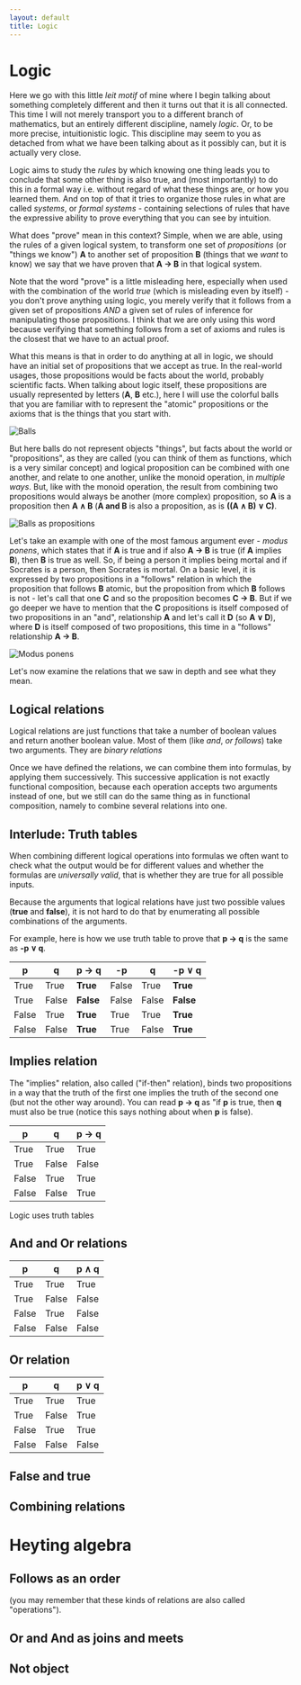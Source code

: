 ```yaml
---
layout: default
title: Logic
---
```


Logic
===

Here we go with this little *leit motif* of mine where I begin talking about something completely different and then it turns out that it is all connected. This time I will not merely transport you to a different branch of mathematics, but an entirely different discipline, namely *logic*. Or, to be more precise, intuitionistic logic. This discipline may seem to you as detached from what we have been talking about as it possibly can, but it is actually very close.

Logic aims to study the *rules* by which knowing one thing leads you to conclude that some other thing is also true, and (most importantly) to do this in a formal way i.e. without regard of what these things are, or how you learned them. And on top of that it tries to organize those rules in what are called *systems*, or *formal systems* - containing selections of rules that have the expressive ability to prove everything that you can see by intuition.

What does "prove" mean in this context? Simple, when we are able, using the rules of a given logical system, to transform one set of *propositions* (or "things we know") **A** to another set of proposition **B** (things that we *want* to know) we say that we have proven that **A → B** in that logical system. 

Note that the word "prove" is a little misleading here, especially when used with the combination of the world *true* (which is misleading even by itself) - you don't prove anything using logic, you merely verify that it follows from a given set of propositions *AND* a given set of rules of inference for manipulating those propositions. I think that we are only using this word because verifying that something follows from a set of axioms and rules is the closest that we have to an actual proof.

What this means is that in order to do anything at all in logic, we should have an initial set of propositions that we accept as true. In the real-world usages, those propositions would be facts about the world, probably scientific facts. When talking about logic itself, these propositions are usually represented by letters (**A**, **B** etc.), here I will use the colorful balls that you are familiar with to represent the "atomic" propositions or the axioms that is the things that you start with.

![Balls](balls.svg)

But here balls do not represent objects "things", but facts about the world or "propositions", as they are called (you can think of them as functions, which is a very similar concept) and logical proposition can be combined with one another, and relate to one another, unlike the monoid operation, in *multiple ways*. But, like with the monoid operation, the result from combining two propositions would always be another (more complex) proposition, so **A** is a proposition then **A ∧ B** (**A and B** is also a proposition, as is **((A ∧ B) ∨ C)**. 

![Balls as propositions](balls_propositions.svg)

Let's take an example with one of the most famous argument ever - *modus ponens*, which states that if **A** is true and if also **A → B** is true (if **A** implies **B**), then **B** is true as well. So, if being a person it implies being mortal and if Socrates is a person, then Socrates is mortal. On a basic level, it is expressed by two propositions in a "follows" relation in which the proposition that follows **B** atomic, but the proposition from which **B** follows is not - let's call that one **C** and so the proposition becomes **C → B**. But if we go deeper we have to mention that the **C** propositions is itself composed of two propositions in an "and", relationship **A** and let's call it **D** (so **A ∨ D**), where **D** is itself composed of two propositions, this time in a "follows" relationship **A → B**.

![Modus ponens](modus_ponens.svg)

Let's now examine the relations that we saw in depth and see what they mean.

Logical relations
---

Logical relations are just functions that take a number of boolean values and return another boolean value. Most of them (like *and*, *or follows*) take two arguments. They are *binary relations* 

Once we have defined the relations, we can combine them into formulas, by applying them successively. This successive application is not exactly functional composition, because each operation accepts two arguments instead of one, but we still can do the same thing as in functional composition, namely to combine several relations into one.

Interlude: Truth tables
---

When combining different logical operations into formulas we often want to check what the output would be for different values and whether the formulas are *universally valid*, that is whether they are true for all possible inputs.

Because the arguments that logical relations have just two possible values (**true** and **false**), it is not hard to do that by enumerating all possible combinations of the arguments.

For example, here is how we use truth table to prove that **p → q** is the same as **-p ∨ q**.

| p |	q | p → q | -p  | q   |  -p ∨ q |
|---| --- | ---   | --- | --- | --- |
| True  | True  | **True**  | False | True | **True** |
| True  | False | **False** | False | False | **False** |
| False | True  | **True**  | True  | True | **True** |
| False | False | **True**  | True  | False | **True** |



Implies relation
---

The "implies" relation, also called ("if-then" relation), binds two propositions in a way that the truth of the first one implies the truth of the second one (but not the other way around). You can read **p → q** as "if **p** is true, then **q** must also be true (notice this says nothing about when **p** is false).

| p |	q | p → q |
|---| --- | ---   |
| True  | True  | True  |
| True  | False | False |
| False | True  | True  |
| False | False | True  |


Logic uses truth tables 

And and Or relations 
---


| p |	q | p ∧ q |
|---| --- | ---   |
| True  | True  | True  |
| True  | False | False |
| False | True  | False |
| False | False | False |

Or relation
---

| p |	q | p ∨ q |
|---| --- | ---   |
| True  | True  | True  |
| True  | False | True  |
| False | True  | True  |
| False | False | False |

False and true
---

Combining relations
---


Heyting algebra
===


Follows as an order
---
(you may remember that these kinds of relations are also called "operations"). 

Or and And as joins and meets
---

Not object
---

